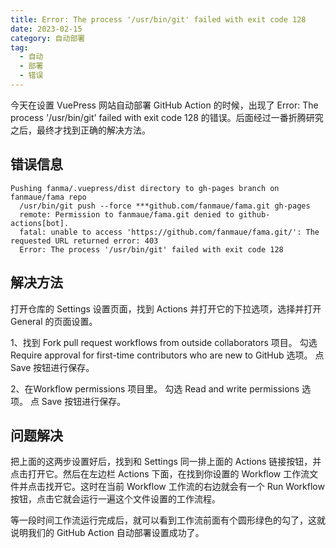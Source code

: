 ```yaml
---
title: Error: The process '/usr/bin/git' failed with exit code 128
date: 2023-02-15
category: 自动部署
tag:
  - 自动
  - 部署
  - 错误
---
```


今天在设置 VuePress 网站自动部署 GitHub Action 的时候，出现了 Error: The process '/usr/bin/git' failed with exit code 128 的错误。后面经过一番折腾研究之后，最终才找到正确的解决方法。

## 错误信息

```
Pushing fanma/.vuepress/dist directory to gh-pages branch on fanmaue/fama repo
  /usr/bin/git push --force ***github.com/fanmaue/fama.git gh-pages
  remote: Permission to fanmaue/fama.git denied to github-actions[bot].
  fatal: unable to access 'https://github.com/fanmaue/fama.git/': The requested URL returned error: 403
  Error: The process '/usr/bin/git' failed with exit code 128
```

## 解决方法

打开仓库的 Settings 设置页面，找到 Actions 并打开它的下拉选项，选择并打开 General 的页面设置。

1、找到 Fork pull request workflows from outside collaborators 项目。
   勾选 Require approval for first-time contributors who are new to GitHub 选项。
   点 Save 按钮进行保存。

2、在Workflow permissions 项目里。
   勾选 Read and write permissions 选项。
   点 Save 按钮进行保存。

## 问题解决

把上面的这两步设置好后，找到和 Settings 同一排上面的 Actions 链接按钮，并点击打开它。然后在左边栏 Actions 下面，在找到你设置的 Workflow 工作流文件并点击找开它。这时在当前 Workflow 工作流的右边就会有一个 Run Workflow 按钮，点击它就会运行一遍这个文件设置的工作流程。

等一段时间工作流运行完成后，就可以看到工作流前面有个圆形绿色的勾了，这就说明我们的 GitHub Action 自动部署设置成功了。